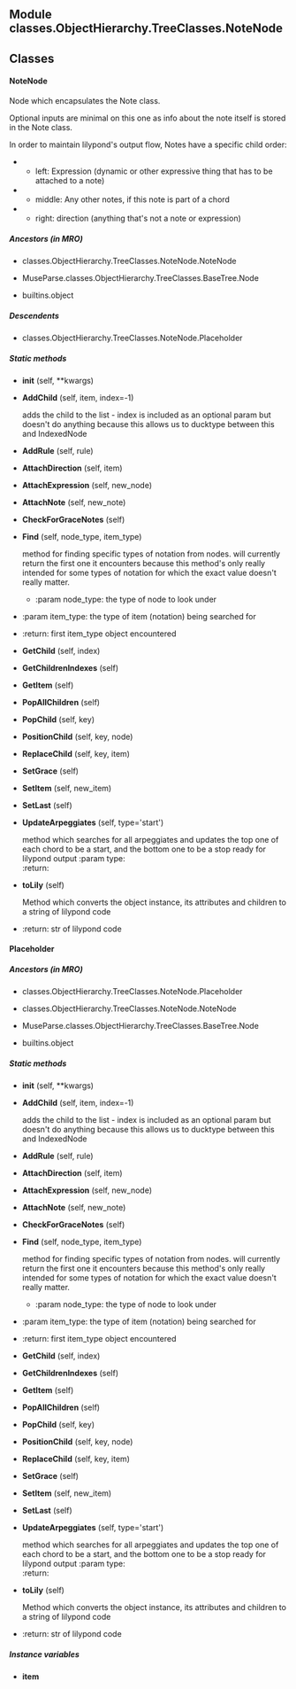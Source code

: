 Module classes.ObjectHierarchy.TreeClasses.NoteNode
---------------------------------------------------

Classes
-------
#### NoteNode 
Node which encapsulates the Note class.

  
Optional inputs are minimal on this one as info about the note itself is stored in the Note class.

  
In order to maintain lilypond's output flow, Notes have a specific child order:  

* - left: Expression (dynamic or other expressive thing that has to be attached to a note)

* - middle: Any other notes, if this note is part of a chord

* - right: direction (anything that's not a note or expression)

##### Ancestors (in MRO)
- classes.ObjectHierarchy.TreeClasses.NoteNode.NoteNode

- MuseParse.classes.ObjectHierarchy.TreeClasses.BaseTree.Node

- builtins.object

##### Descendents
- classes.ObjectHierarchy.TreeClasses.NoteNode.Placeholder

##### Static methods
- **__init__** (self, **kwargs)

- **AddChild** (self, item, index=-1)

    adds the child to the list - index is included as an optional param but doesn't do anything because
this allows us to ducktype between this and IndexedNode

- **AddRule** (self, rule)

- **AttachDirection** (self, item)

- **AttachExpression** (self, new_node)

- **AttachNote** (self, new_note)

- **CheckForGraceNotes** (self)

- **Find** (self, node_type, item_type)

    method for finding specific types of notation from nodes.
will currently return the first one it encounters because this method's only really intended
for some types of notation for which the exact value doesn't really
matter.

    

    * :param node_type: the type of node to look under

    
* :param item_type: the type of item (notation) being searched for

    
* :return: first item_type object encountered

- **GetChild** (self, index)

- **GetChildrenIndexes** (self)

- **GetItem** (self)

- **PopAllChildren** (self)

- **PopChild** (self, key)

- **PositionChild** (self, key, node)

- **ReplaceChild** (self, key, item)

- **SetGrace** (self)

- **SetItem** (self, new_item)

- **SetLast** (self)

- **UpdateArpeggiates** (self, type='start')

    method which searches for all arpeggiates and updates the top one of each chord to be a start,
and the bottom one to be a stop ready for lilypond output
:param type:  
:return:

- **toLily** (self)

    Method which converts the object instance, its attributes and children to a string of lilypond code

    
* :return: str of lilypond code

#### Placeholder 
##### Ancestors (in MRO)
- classes.ObjectHierarchy.TreeClasses.NoteNode.Placeholder

- classes.ObjectHierarchy.TreeClasses.NoteNode.NoteNode

- MuseParse.classes.ObjectHierarchy.TreeClasses.BaseTree.Node

- builtins.object

##### Static methods
- **__init__** (self, **kwargs)

- **AddChild** (self, item, index=-1)

    adds the child to the list - index is included as an optional param but doesn't do anything because
this allows us to ducktype between this and IndexedNode

- **AddRule** (self, rule)

- **AttachDirection** (self, item)

- **AttachExpression** (self, new_node)

- **AttachNote** (self, new_note)

- **CheckForGraceNotes** (self)

- **Find** (self, node_type, item_type)

    method for finding specific types of notation from nodes.
will currently return the first one it encounters because this method's only really intended
for some types of notation for which the exact value doesn't really
matter.

    

    * :param node_type: the type of node to look under

    
* :param item_type: the type of item (notation) being searched for

    
* :return: first item_type object encountered

- **GetChild** (self, index)

- **GetChildrenIndexes** (self)

- **GetItem** (self)

- **PopAllChildren** (self)

- **PopChild** (self, key)

- **PositionChild** (self, key, node)

- **ReplaceChild** (self, key, item)

- **SetGrace** (self)

- **SetItem** (self, new_item)

- **SetLast** (self)

- **UpdateArpeggiates** (self, type='start')

    method which searches for all arpeggiates and updates the top one of each chord to be a start,
and the bottom one to be a stop ready for lilypond output
:param type:  
:return:

- **toLily** (self)

    Method which converts the object instance, its attributes and children to a string of lilypond code

    
* :return: str of lilypond code

##### Instance variables
- **item**
